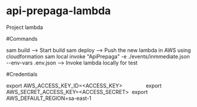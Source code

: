 # api-prepaga-lambda

Project lambda

#Commands

sam build --> Start build 
sam deploy --> Push the new lambda in AWS using cloudformation
sam local invoke "ApiPrepaga" -e ./events/inmmediate.json --env-vars .env.json --> Invoke lambda locally for test

#Credentials

export AWS_ACCESS_KEY_ID=<ACCESS_KEY>               
export AWS_SECRET_ACCESS_KEY=<ACCESS_SECRET> 
export AWS_DEFAULT_REGION=sa-east-1

